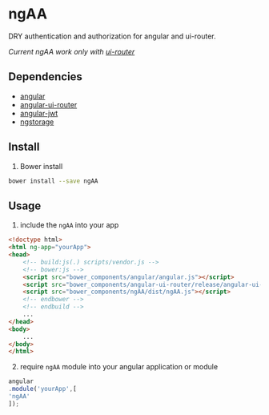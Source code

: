 ngAA
=======
DRY authentication and authorization for angular and ui-router.

*Current ngAA work only with [ui-router](https://github.com/angular-ui/ui-router)*

## Dependencies
- [angular](https://github.com/angular/angular.js)
- [angular-ui-router](https://github.com/angular-ui/ui-router)
- [angular-jwt](https://github.com/auth0/angular-jwt)
- [ngstorage](https://github.com/gsklee/ngStorage)

## Install
1. Bower install
```sh
bower install --save ngAA
```
## Usage
1. include the `ngAA` into your app
```html
<!doctype html>
<html ng-app="yourApp">
<head>
    <!-- build:js(.) scripts/vendor.js -->
    <!-- bower:js -->
    <script src="bower_components/angular/angular.js"></script>
    <script src="bower_components/angular-ui-router/release/angular-ui-router.js"></script>
    <script src="bower_components/ngAA/dist/ngAA.js"></script>
    <!-- endbower -->
    <!-- endbuild -->
    ...
</head>
<body>
    ...
</body>
</html>
```

2. require `ngAA` module into your angular application or module
```js
angular
.module('yourApp',[
'ngAA'
]);
```
